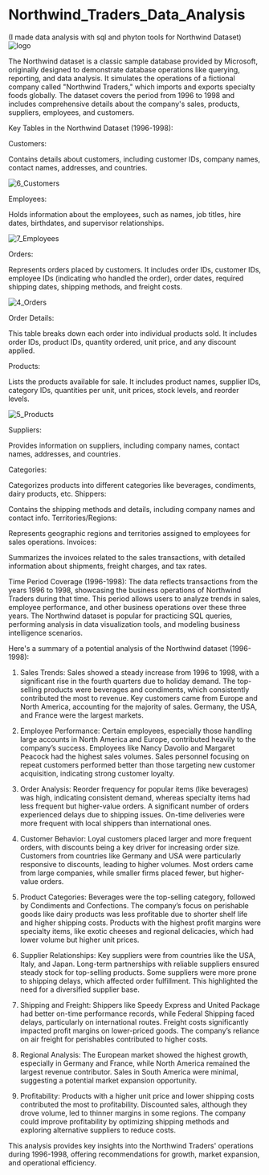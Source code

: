 # Northwind_Traders_Data_Analysis

(I made data analysis with sql and phyton tools for Northwind Dataset)
![logo](https://github.com/user-attachments/assets/b60bc01c-5312-4724-9e14-0ef4625dedc8)

The Northwind dataset is a classic sample database provided by Microsoft, originally designed to demonstrate database operations like querying, reporting, and data analysis. It simulates the operations of a fictional company called "Northwind Traders," which imports and exports specialty foods globally. The dataset covers the period from 1996 to 1998 and includes comprehensive details about the company's sales, products, suppliers, employees, and customers.

Key Tables in the Northwind Dataset (1996-1998):

Customers:

Contains details about customers, including customer IDs, company names, contact names, addresses, and countries.

![6_Customers](https://github.com/user-attachments/assets/cab3f755-381f-4644-abbb-fb1e9e72d799)

Employees:

Holds information about the employees, such as names, job titles, hire dates, birthdates, and supervisor relationships.

![7_Employees](https://github.com/user-attachments/assets/b1e34ce7-1ce3-48ae-b4fa-8d2674803cdc)


Orders:

Represents orders placed by customers. It includes order IDs, customer IDs, employee IDs (indicating who handled the order), order dates, required shipping dates, shipping methods, and freight costs.

![4_Orders](https://github.com/user-attachments/assets/95770097-6206-4244-9f58-b6f34d0f77e4)

Order Details:

This table breaks down each order into individual products sold. It includes order IDs, product IDs, quantity ordered, unit price, and any discount applied.

Products:

Lists the products available for sale. It includes product names, supplier IDs, category IDs, quantities per unit, unit prices, stock levels, and reorder levels.

![5_Products](https://github.com/user-attachments/assets/e645aeda-63aa-4d79-bb56-be35d4e781c7)


Suppliers:

Provides information on suppliers, including company names, contact names, addresses, and countries.

Categories:

Categorizes products into different categories like beverages, condiments, dairy products, etc.
Shippers:

Contains the shipping methods and details, including company names and contact info.
Territories/Regions:

Represents geographic regions and territories assigned to employees for sales operations.
Invoices:

Summarizes the invoices related to the sales transactions, with detailed information about shipments, freight charges, and tax rates.

Time Period Coverage (1996-1998):
The data reflects transactions from the years 1996 to 1998, showcasing the business operations of Northwind Traders during that time. This period allows users to analyze trends in sales, employee performance, and other business operations over these three years.
The Northwind dataset is popular for practicing SQL queries, performing analysis in data visualization tools, and modeling business intelligence scenarios.

Here's a summary of a potential analysis of the Northwind dataset (1996-1998):

1. Sales Trends:
Sales showed a steady increase from 1996 to 1998, with a significant rise in the fourth quarters due to holiday demand. The top-selling products were beverages and condiments, which consistently contributed the most to revenue.
Key customers came from Europe and North America, accounting for the majority of sales. Germany, the USA, and France were the largest markets.

2. Employee Performance:
Certain employees, especially those handling large accounts in North America and Europe, contributed heavily to the company’s success. Employees like Nancy Davolio and Margaret Peacock had the highest sales volumes.
Sales personnel focusing on repeat customers performed better than those targeting new customer acquisition, indicating strong customer loyalty.

3. Order Analysis:
Reorder frequency for popular items (like beverages) was high, indicating consistent demand, whereas specialty items had less frequent but higher-value orders.
A significant number of orders experienced delays due to shipping issues. On-time deliveries were more frequent with local shippers than international ones.

4. Customer Behavior:
Loyal customers placed larger and more frequent orders, with discounts being a key driver for increasing order size. Customers from countries like Germany and USA were particularly responsive to discounts, leading to higher volumes.
Most orders came from large companies, while smaller firms placed fewer, but higher-value orders.

5. Product Categories:
Beverages were the top-selling category, followed by Condiments and Confections. The company’s focus on perishable goods like dairy products was less profitable due to shorter shelf life and higher shipping costs.
Products with the highest profit margins were specialty items, like exotic cheeses and regional delicacies, which had lower volume but higher unit prices.

6. Supplier Relationships:
Key suppliers were from countries like the USA, Italy, and Japan. Long-term partnerships with reliable suppliers ensured steady stock for top-selling products.
Some suppliers were more prone to shipping delays, which affected order fulfillment. This highlighted the need for a diversified supplier base.

7. Shipping and Freight:
Shippers like Speedy Express and United Package had better on-time performance records, while Federal Shipping faced delays, particularly on international routes.
Freight costs significantly impacted profit margins on lower-priced goods. The company’s reliance on air freight for perishables contributed to higher costs.

8. Regional Analysis:
The European market showed the highest growth, especially in Germany and France, while North America remained the largest revenue contributor.
Sales in South America were minimal, suggesting a potential market expansion opportunity.

9. Profitability:
Products with a higher unit price and lower shipping costs contributed the most to profitability. Discounted sales, although they drove volume, led to thinner margins in some regions.
The company could improve profitability by optimizing shipping methods and exploring alternative suppliers to reduce costs.

This analysis provides key insights into the Northwind Traders' operations during 1996-1998, offering recommendations for growth, market expansion, and operational efficiency.

